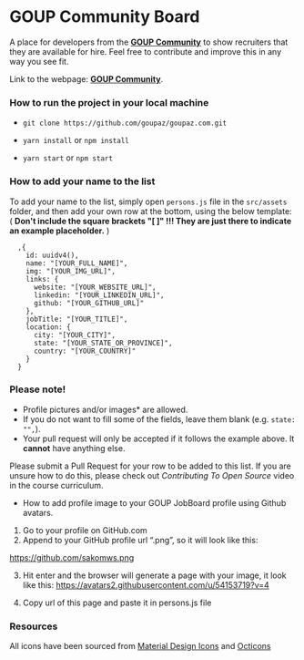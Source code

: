 # GOUP Community Board &emsp; 

<!-- [![TravisCI Build Status](https://travis-ci.org/zero-to-mastery/GOUP-Job-Board.svg?branch=master)](https://travis-ci.org/zero-to-mastery/GOUP-Job-Board) -->

A place for developers from the [**GOUP Community**](https://goupaz.slack.com) to show recruiters that they are available for hire. Feel free to contribute and improve this in any way you see fit.

Link to the webpage: [**GOUP Community**](https://alumni-board.netlify.app/).

### How to run the project in your local machine

- `git clone https://github.com/goupaz/goupaz.com.git`

- `yarn install` or `npm install`

- `yarn start` or `npm start`

### How to add your name to the list

To add your name to the list, simply open `persons.js` file in the `src/assets` folder, and then add your own row at the bottom, using the below template:
( **Don't include the square brackets "[ ]" !!! They are just there to indicate an example placeholder.** )

```moonscript
  ,{
    id: uuidv4(),
    name: "[YOUR_FULL_NAME]",
    img: "[YOUR_IMG_URL]",
    links: {
      website: "[YOUR_WEBSITE_URL]",
      linkedin: "[YOUR_LINKEDIN_URL]",
      github: "[YOUR_GITHUB_URL]"
    },
    jobTitle: "[YOUR_TITLE]",
    location: {
      city: "[YOUR_CITY]",
      state: "[YOUR_STATE_OR_PROVINCE]",
      country: "[YOUR_COUNTRY]"
    }
  }
```

### Please note!

- Profile pictures and/or images\* are allowed.
- If you do not want to fill some of the fields, leave them blank (e.g. `state: "",`).
- Your pull request will only be accepted if it follows the example above. It **cannot** have anything else.

Please submit a Pull Request for your row to be added to this list. If you are unsure how to do this, please check out _Contributing To Open Source_ video in the course curriculum.

- How to add profile image to your GOUP JobBoard profile using Github avatars.

1. Go to your profile on GitHub.com
2. Append to your GitHub profile url “.png”, so it will look like this:

https://github.com/sakomws.png

3. Hit enter and the browser will generate a page with your image, it look like this:
   https://avatars2.githubusercontent.com/u/54153719?v=4

4. Copy url of this page and paste it in persons.js file

### Resources

All icons have been sourced from [Material Design Icons](https://materialdesignicons.com) and [Octicons](https://octicons.github.com/)

